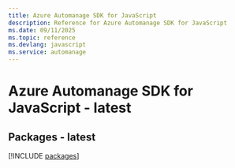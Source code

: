 ```yaml
---
title: Azure Automanage SDK for JavaScript
description: Reference for Azure Automanage SDK for JavaScript
ms.date: 09/11/2025
ms.topic: reference
ms.devlang: javascript
ms.service: automanage
---
```

# Azure Automanage SDK for JavaScript - latest
## Packages - latest
[!INCLUDE [packages](automanage-index.md)]